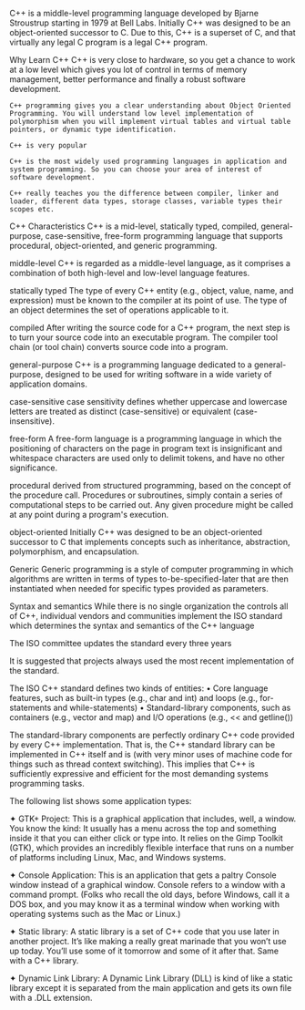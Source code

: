 C++ is a middle-level programming language developed by Bjarne Stroustrup starting in 1979 at Bell Labs.
Initially C++ was designed to be an object-oriented successor to C. Due to this, C++ is a superset of C, and that virtually any legal C program is a legal C++ program.


Why Learn C++
    C++ is very close to hardware, so you get a chance to work at a low level which gives you lot of control in terms of memory management, better performance and finally a robust software development.

    C++ programming gives you a clear understanding about Object Oriented Programming. You will understand low level implementation of polymorphism when you will implement virtual tables and virtual table pointers, or dynamic type identification.

    C++ is very popular

    C++ is the most widely used programming languages in application and system programming. So you can choose your area of interest of software development.

    C++ really teaches you the difference between compiler, linker and loader, different data types, storage classes, variable types their scopes etc.



C++ Characteristics
C++ is a mid-level, statically typed, compiled, general-purpose, case-sensitive, free-form programming language that supports procedural, object-oriented, and generic programming.


middle-level
C++ is regarded as a middle-level language, as it comprises a combination of both high-level and low-level language features.

statically typed
The type of every C++ entity (e.g., object, value, name, and expression) must be known to the compiler at its point of use. The type of an object determines the set of operations applicable to it.

compiled
After writing the source code for a C++ program, the next step is to turn
your source code into an executable program. The compiler tool chain (or
tool chain) converts source code into a program.

general-purpose
C++ is a programming language dedicated to a general-purpose, designed to be used for writing software in a wide variety of application domains.

case-sensitive
case sensitivity defines whether uppercase and lowercase letters are treated as distinct (case-sensitive) or equivalent (case-insensitive).

free-form
A free-form language is a programming language in which the positioning of characters on the page in program text is insignificant and whitespace characters are used only to delimit tokens, and have no other significance.

procedural
derived from structured programming, based on the concept of the procedure call. Procedures or subroutines, simply contain a series of computational steps to be carried out. Any given procedure might be called at any point during a program's execution.

object-oriented
Initially C++ was designed to be an object-oriented successor to C that implements concepts such as inheritance, abstraction, polymorphism, and encapsulation.

Generic
Generic programming is a style of computer programming in which algorithms are written in terms of types to-be-specified-later that are then instantiated when needed for specific types provided as parameters.








Syntax and semantics
While there is no single organization the controls all of C++, individual vendors and communities implement the ISO standard which determines the syntax and semantics of the C++ language

The ISO committee updates the standard every three years

It is suggested that projects always used the most recent implementation of the standard.

The ISO C++ standard defines two kinds of entities:
  • Core language features, such as built-in types (e.g., char and int) and loops (e.g., for-statements and while-statements)
  • Standard-library components, such as containers (e.g., vector and map) and I/O operations (e.g., << and getline())

The standard-library components are perfectly ordinary C++ code provided by every C++ implementation. That is, the C++ standard library can be implemented in C++ itself and is (with very minor uses of machine code for things such as thread context switching). This implies that C++ is sufficiently expressive and efficient for the most demanding systems programming tasks.






The following list shows some application types:

✦ GTK+ Project: This is a graphical application that includes, well, a window.
You know the kind: It usually has a menu across the top and something
inside it that you can either click or type into. It relies on the Gimp Toolkit
(GTK), which provides an incredibly flexible interface that runs on a
number of platforms including Linux, Mac, and Windows systems.

✦ Console Application: This is an application that gets a paltry Console
window instead of a graphical window. Console refers to a window with
a command prompt. (Folks who recall the old days, before Windows, call
it a DOS box, and you may know it as a terminal window when working
with operating systems such as the Mac or Linux.)

✦ Static library: A static library is a set of C++ code that you use later in
another project. It’s like making a really great marinade that you won’t
use up today. You’ll use some of it tomorrow and some of it after that.
Same with a C++ library.

✦ Dynamic Link Library: A Dynamic Link Library (DLL) is kind of like a
static library except it is separated from the main application and gets
its own file with a .DLL extension.
